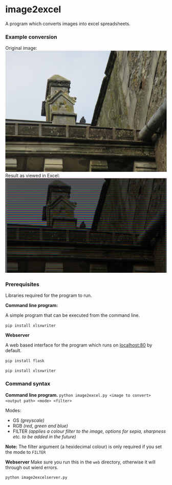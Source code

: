# image2excel
A program which converts images into excel spreadsheets.

### Example conversion
Original image:
![Original image](assets/test_image.JPG)
Result as viewed in Excel:
![Conversion](assets/test_conversion.png)


### Prerequisites
Libraries required for the program to run.

**Command line program:**

A simple program that can be executed from the command line.

`pip install xlsxwriter` 

 **Webserver**

 A web based interface for the program which runs on [localhost:80](http://localhost:80) by default.

`pip install flask`

`pip install xlsxwriter`

### Command syntax

**Command line program.**
     `python image2excel.py <image to convert> <output path> <mode> <filter>`

Modes:

 - GS *(greyscale)*
 - RGB *(red, green and blue)*
 - FILTER *(applies a colour filter to the image, options for sepia, sharpness etc. to be added in the future)*

**Note:** The filter argument (a hexidecimal colour) is only required if you set the mode to `FILTER`

**Webserver**
Make sure you run this in the `web` directory, otherwise it will through out wierd errors.
    
    python image2excelserver.py
	
